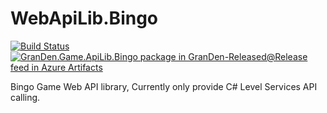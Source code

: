 # WebApiLib.Bingo

[![Build Status](https://dev.azure.com/GranDen-Corp/GranDen.Game.ApiLib.Bingo/_apis/build/status/GranDen-Corp.WebApiLib.Bingo?branchName=master)](https://dev.azure.com/GranDen-Corp/GranDen.Game.ApiLib.Bingo/_build/latest?definitionId=33&branchName=master)&nbsp;&nbsp;&nbsp;&nbsp;[![GranDen.Game.ApiLib.Bingo package in GranDen-Released@Release feed in Azure Artifacts](https://feeds.dev.azure.com/GranDen-Corp/_apis/public/Packaging/Feeds/d41d2d55-002b-458b-aa6e-9c6f11d08a26%40ff55e351-9c72-42d4-997b-aab8c9e1d282/Packages/0ec8a912-f067-45c2-be59-13c0a4f9db3e/Badge)](https://dev.azure.com/GranDen-Corp/GranDen.Game.ApiLib.Bingo/_packaging?_a=package&feed=d41d2d55-002b-458b-aa6e-9c6f11d08a26%40ff55e351-9c72-42d4-997b-aab8c9e1d282&package=0ec8a912-f067-45c2-be59-13c0a4f9db3e&preferRelease=true)

Bingo Game Web API library, Currently only provide C# Level Services API calling.
